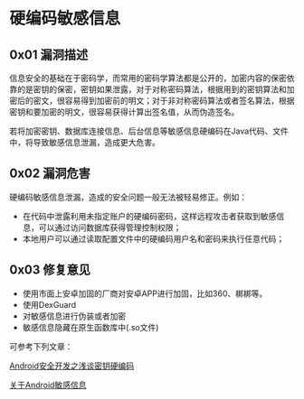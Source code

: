 # 硬编码敏感信息

## 0x01 漏洞描述

信息安全的基础在于密码学，而常用的密码学算法都是公开的，加密内容的保密依靠的是密钥的保密，密钥如果泄露，对于对称密码算法，根据用到的密钥算法和加密后的密文，很容易得到加密前的明文；对于非对称密码算法或者签名算法，根据密钥和要加密的明文，很容易获得计算出签名值，从而伪造签名。

若将加密密钥、数据库连接信息、后台信息等敏感信息硬编码在Java代码、文件中，将导致敏感信息泄漏，造成更大危害。

## 0x02 漏洞危害

硬编码敏感信息泄漏，造成的安全问题一般无法被轻易修正。例如：

* 在代码中泄露利用未指定账户的硬编码密码，这样远程攻击者获取到敏感信息，可以通过访问数据库获得管理控制权限；
* 本地用户可以通过读取配置文件中的硬编码用户名和密码来执行任意代码；

## 0x03 修复意见

* 使用市面上安卓加固的厂商对安卓APP进行加固，比如360、梆梆等。
* 使用DexGuard
* 对敏感信息进行伪装或者加密
* 敏感信息隐藏在原生函数库中(.so文件)

可参考下列文章：

[Android安全开发之浅谈密钥硬编码](https://wooyun.js.org/drops/Android安全开发之浅谈密钥硬编码.html)

[关于Android敏感信息](https://www.jianshu.com/p/e93f0ececb7d)